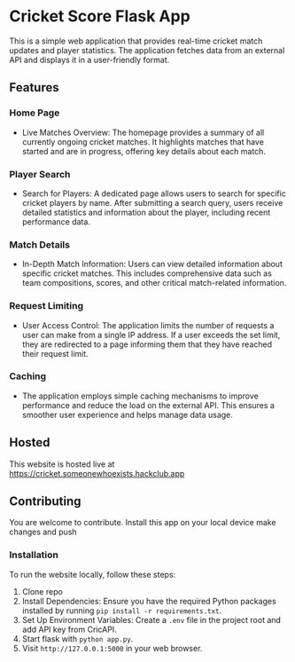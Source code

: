 # Cricket Score Flask App
This is a simple web application that provides real-time cricket match updates and player statistics. The application fetches data from an external API and displays it in a user-friendly format.

## Features
### Home Page
- Live Matches Overview: The homepage provides a summary of all currently ongoing cricket matches. It highlights matches that have started and are in progress, offering key details about each match.

### Player Search
- Search for Players: A dedicated page allows users to search for specific cricket players by name. After submitting a search query, users receive detailed statistics and information about the player, including recent performance data.

### Match Details
- In-Depth Match Information: Users can view detailed information about specific cricket matches. This includes comprehensive data such as team compositions, scores, and other critical match-related information.

### Request Limiting
- User Access Control: The application limits the number of requests a user can make from a single IP address. If a user exceeds the set limit, they are redirected to a page informing them that they have reached their request limit.

### Caching
- The application employs simple caching mechanisms to improve performance and reduce the load on the external API. This ensures a smoother user experience and helps manage data usage.

## Hosted
This website is hosted live at https://cricket.someonewhoexists.hackclub.app

## Contributing
You are welcome to contribute. Install this app on your local device make changes and push

### Installation
To run the website locally, follow these steps:

1. Clone repo
2. Install Dependencies: Ensure you have the required Python packages installed by running `pip install -r requirements.txt`.
3. Set Up Environment Variables: Create a `.env` file in the project root and add API key from CricAPI.
4. Start flask with `python app.py`.
5.  Visit `http://127.0.0.1:5000` in your web browser.

